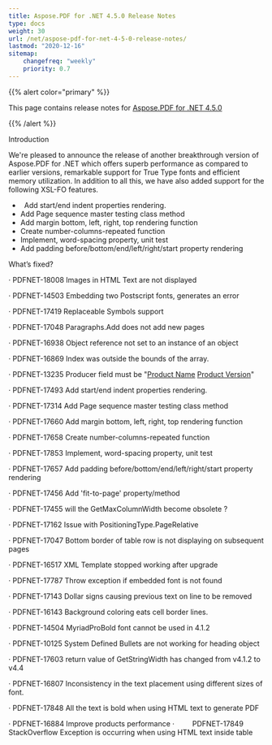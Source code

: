```yaml
---
title: Aspose.PDF for .NET 4.5.0 Release Notes
type: docs
weight: 30
url: /net/aspose-pdf-for-net-4-5-0-release-notes/
lastmod: "2020-12-16"
sitemap:
    changefreq: "weekly"
    priority: 0.7
---
```


{{% alert color="primary" %}} 

This page contains release notes for [Aspose.PDF for .NET 4.5.0](http://www.aspose.com/downloads/pdf/net/new-releases/aspose.pdf-for-.net-4.5.0/)

{{% /alert %}} 

Introduction

We're pleased to announce the release of another breakthrough version of Aspose.PDF for .NET which offers superb performance as compared to earlier versions, remarkable support for True Type fonts and efficient memory utilization. In addition to all this, we have also added support for the following XSL-FO features.

- ` `Add start/end indent properties rendering.
- Add Page sequence master testing class method
- Add margin bottom, left, right, top rendering function
- Create number-columns-repeated function
- Implement, word-spacing property, unit test
- Add padding before/bottom/end/left/right/start property rendering

What’s fixed?

· PDFNET-18008 Images in HTML Text are not displayed

· PDFNET-14503 Embedding two Postscript fonts, generates an error

· PDFNET-17419 Replaceable Symbols support

· PDFNET-17048 Paragraphs.Add does not add new pages

· PDFNET-16938 Object reference not set to an instance of an object

· PDFNET-16869 Index was outside the bounds of the array.

· PDFNET-13235 Producer field must be "[Product Name](/pages/createpage.action?spaceKey=pdfnet&title=Product+Name&linkCreation=true&fromPageId=7120565) [Product Version](/pages/createpage.action?spaceKey=pdfnet&title=Product+Version&linkCreation=true&fromPageId=7120565)"

· PDFNET-17493 Add start/end indent properties rendering.

· PDFNET-17314 Add Page sequence master testing class method

· PDFNET-17660 Add margin bottom, left, right, top rendering function

· PDFNET-17658 Create number-columns-repeated function

· PDFNET-17853 Implement, word-spacing property, unit test

· PDFNET-17657 Add padding before/bottom/end/left/right/start property rendering

· PDFNET-17456 Add 'fit-to-page' property/method

· PDFNET-17455 will the GetMaxColumnWidth become obsolete ?

· PDFNET-17162 Issue with PositioningType.PageRelative

· PDFNET-17047 Bottom border of table row is not displaying on subsequent pages

· PDFNET-16517 XML Template stopped working after upgrade

· PDFNET-17787 Throw exception if embedded font is not found

· PDFNET-17143 Dollar signs causing previous text on line to be removed

· PDFNET-16143 Background coloring eats cell border lines.

· PDFNET-14504 MyriadProBold font cannot be used in 4.1.2

· PDFNET-10125 System Defined Bullets are not working for heading object

· PDFNET-17603 return value of GetStringWidth has changed from v4.1.2 to v4.4

· PDFNET-16807 Inconsistency in the text placement using different sizes of font.

· PDFNET-17848 All the text is bold when using HTML text to generate PDF

· PDFNET-16884 Improve products performance
·         PDFNET-17849 StackOverflow Exception is occurring when using HTML text inside table

